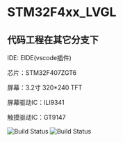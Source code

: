 # STM32F4xx_LVGL

## 代码工程在其它分支下

IDE: EIDE(vscode插件)

芯片：STM32F407ZGT6

屏幕：3.2寸 320*240 TFT

屏幕驱动IC：ILI9341

触摸驱动IC：GT9147


![Build Status](https://img-blog.csdnimg.cn/d5d09fc8779e4a15b3322a75f72d7274.jpeg)
![Build Status](https://img-blog.csdnimg.cn/7a3d1428f0e84cc48605a14efedc2e87.jpeg)
